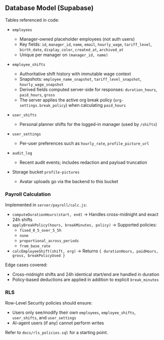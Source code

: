 ## Database Model (Supabase)

Tables referenced in code:

- `employees`
  - Manager-owned placeholder employees (not auth users)
  - Key fields: `id`, `manager_id`, `name`, `email`, `hourly_wage`, `tariff_level`, `birth_date`, `display_color`, `created_at`, `archived_at`
  - Unique per manager on `(manager_id, name)`

- `employee_shifts`
  - Authoritative shift history with immutable wage context
  - Snapshots: `employee_name_snapshot`, `tariff_level_snapshot`, `hourly_wage_snapshot`
  - Derived fields computed server-side for responses: `duration_hours`, `paid_hours`, `gross`
  - The server applies the active org break policy (`org-settings.break_policy`) when calculating `paid_hours`

- `user_shifts`
  - Personal planner shifts for the logged-in manager (used by `/shifts`)

- `user_settings`
  - Per-user preferences such as `hourly_rate`, `profile_picture_url`

- `audit_log`
  - Recent audit events; includes redaction and payload truncation

- Storage bucket `profile-pictures`
  - Avatar uploads go via the backend to this bucket

### Payroll Calculation

Implemented in `server/payroll/calc.js`:

- `computeDurationHours(start, end)` → Handles cross-midnight and exact 24h shifts
- `applyBreakPolicy(hours, breakMinutes, policy)` → Supported policies:
  - `fixed_0_5_over_5_5h`
  - `none`
  - `proportional_across_periods`
  - `from_base_rate`
- `calcEmployeeShift(shift, org)` → Returns `{ durationHours, paidHours, gross, breakPolicyUsed }`

Edge cases covered:
- Cross-midnight shifts and 24h identical start/end are handled in duration
- Policy-based deductions are applied in addition to explicit `break_minutes`

### RLS

Row-Level Security policies should ensure:
- Users only see/modify their own `employees`, `employee_shifts`, `user_shifts`, and `user_settings`
- AI-agent users (if any) cannot perform writes

Refer to `docs/rls_policies.sql` for a starting point.



